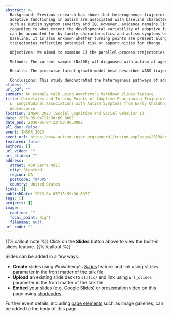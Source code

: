 ```yaml
---
abstract: >-
  Background: Previous research has shown that heterogeneous trajectories of
  adaptive functioning in autism are associated with baseline characteristics
  such as autism symptom severity and IQ. However, evidence remains limited
  regarding to what extent the developmental variability of adaptive functioning
  can be accounted for by family characteristics and autism symptoms beyond
  baseline. It is also unknown whether turning points are present along the
  trajectories reflecting potential risk or opportunities for change.

  Objectives: We aimed to examine 1) the parallel-process trajectories of communication, daily living, and social skills from ages 2 to 17 years in an inception cohort of autistic children, and 2) the developmental variability of adaptive functioning and associations with child/family characteristics and autism symptom trajectories.

  Methods: The current sample (N=406; all diagnosed with autism at ages 2-5 years) was drawn from Pathways in ASD, a large Canadian prospective study. Children’s adaptive functioning and autism symptoms were respectively assessed with Vineland Adaptive Behavior Scales (VABS) and Autism Diagnostic Observation Schedule (ADOS) across 4 to 6 visits, with data restructured by chronological age for parallel-process latent growth curve modeling. Upon deciding the optimal functional form, latent class growth analysis was performed to identify VABS trajectory subgroups. Child (sex, age of diagnosis, baseline nonverbal IQ) and family characteristics (household income, caregiver’s education, race/ethnicity, and nativity), and ADOS growth parameters were included to examine their associations with VABS trajectory subgroup membership.

  Results: The piecewise latent growth model best described VABS trajectories with two turning points identified at transitions into school age (~6 years) and youthhood (~10 years). We parsed four VABS trajectory subgroups (entropy=.92; Figure 1) that vary by functioning level, change rate for certain VABS domains, and developmental periods segmented by the turning points. Household income and nonverbal IQ, but not autism symptom severity at baseline, remained significant covariates of VABS trajectory membership when adjusting for other covariates. About 16% of our sample was in Class 4, which is characterized by notable early growth across VABS domains and less decline in social functioning upon transitioning into youth. Children in Class 4 had higher yet highly variable nonverbal IQ (M=82.4, SD=25.8) at diagnosis, showed more reductions in social-affect symptoms across childhood (Figure 2), and were more likely to come from a higher-income family (b=.37 to .52, all SE=.13, p<.01). In contrast, the lowest functioning group (Class 1; 20% prevalence) was marked by an early decline across VABS domains despite reductions in autism symptoms, followed by late improvement (particularly in daily-living skills) during school age and then decline in adolescence. 

  Conclusions: This study demonstrated the heterogenous pathways of adaptive functioning domains across developmental stages in autism. We identified key individual and family correlates of developmental variability (e.g., nonverbal IQ, household income) as well as crucial transition periods for functional declines or improvement, which have important implications for understanding risk and resilience processes leading to various developmental outcomes. Our findings highlight the significance of taking developmental and multidimensional approaches to studying autism-related outcomes and thus informing timely and tailored supports for individuals on the spectrum.
slides: ""
url_pdf: ""
summary: An example talk using Wowchemy's Markdown slides feature.
title: Correlates and Turning Points of Adaptive Functioning Trajectories
  &  Longitudinal Associations with Autism Symptoms from Early Childhood to
  Adolescence
location: INSAR 2023 (Social Cognition and Social Behavior I)
date: 2030-05-04T21:30:00.000Z
date_end: 2030-05-04T23:00:00.000Z
all_day: false
event: INSAR 2023
event_url: https://www.autism-insar.org/general/custom.asp?page=2023AnnMtg
featured: false
authors: []
url_video: ""
url_slides: ""
address:
  street: 450 Serra Mall
  city: Stanford
  region: CA
  postcode: "94305"
  country: United States
links: []
publishDate: 2023-04-05T15:59:00.633Z
tags: []
projects: []
image:
  caption: ""
  focal_point: Right
  filename: null
url_code: ""
---
```


{{% callout note %}}
Click on the **Slides** button above to view the built-in slides feature.
{{% /callout %}}

Slides can be added in a few ways:

- **Create** slides using Wowchemy's [_Slides_](https://wowchemy.com/docs/managing-content/#create-slides) feature and link using `slides` parameter in the front matter of the talk file
- **Upload** an existing slide deck to `static/` and link using `url_slides` parameter in the front matter of the talk file
- **Embed** your slides (e.g. Google Slides) or presentation video on this page using [shortcodes](https://wowchemy.com/docs/writing-markdown-latex/).

Further event details, including [page elements](https://wowchemy.com/docs/writing-markdown-latex/) such as image galleries, can be added to the body of this page.
